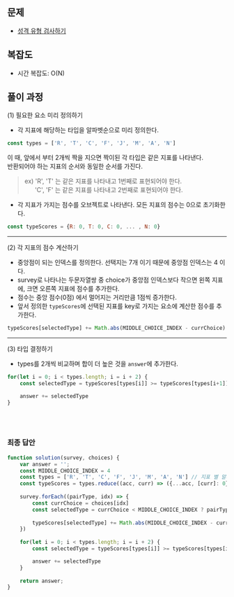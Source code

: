 ## 문제
- [성격 유형 검사하기](https://school.programmers.co.kr/learn/courses/30/lessons/118666)

## 복잡도
- 시간 복잡도: O(N)

## 풀이 과정
(1) 필요한 요소 미리 정의하기 

- 각 지표에 해당하는 타입을 알파벳순으로 미리 정의한다.

```js
const types = ['R', 'T', 'C', 'F', 'J', 'M', 'A', 'N']
````
이 때, 앞에서 부터 2개씩 짝을 지으면 짝이된 각 타입은 같은 지표를 나타낸다.
<br/>반환되어야 하는 지표의 순서와 동일한 순서를 가진다. 


> ex) 'R', 'T' 는 같은 지표를 나타내고 1번째로 표현되어야 한다. <br/>
&nbsp;&nbsp;&nbsp;&nbsp;&nbsp;&nbsp;'C', 'F' 는 같은 지표를 나타내고 2번째로 표현되어야 한다.


- 각 지표가 가지는 점수를 오브젝트로 나타낸다. 모든 지표의 점수는 0으로 초기화한다.
```js
const typeScores = {R: 0, T: 0, C: 0, ... , N: 0}
```

---

(2) 각 지표의 점수 계산하기 
- 중앙점이 되는 인덱스를 정의한다. 선택지는 7개 이기 때문에 중앙점 인덱스는 4 이다.
- survey로 나타나는 두문자열쌍 중 choice가 중앙점 인덱스보다 작으면 왼쪽 지표에, 크면 오른쪽 지표에 점수를 추가한다.
- 점수는 중앙 점수(0점) 에서 멀어지는 거리만큼 1점씩 증가한다.
- 앞서 정의한 `typeScores`에 선택된 지표를 key로 가지는 요소에 계산한 점수를 추가한다.
```js
typeScores[selectedType] += Math.abs(MIDDLE_CHOICE_INDEX - currChoice)
```
---
(3) 타입 결정하기
- types를 2개씩 비교하며 합이 더 높은 것을 `answer`에 추가한다.

```js
for(let i = 0; i < types.length; i = i + 2) {
    const selectedType = typeScores[types[i]] >= typeScores[types[i+1]] ? types[i] : types[i+1]

    answer += selectedType
}
```

<br/>
<br/>

### 최종 답안
```javascript
function solution(survey, choices) {
    var answer = '';
    const MIDDLE_CHOICE_INDEX = 4
    const types = ['R', 'T', 'C', 'F', 'J', 'M', 'A', 'N'] // 지표 별 알파벳 순으로 소팅된 상태
    const typeScores = types.reduce((acc, curr) => ({...acc, [curr]: 0}), {})
    
    survey.forEach((pairType, idx) => {
        const currChoice = choices[idx]
        const selectedType = currChoice < MIDDLE_CHOICE_INDEX ? pairType[0] : pairType[1]
        
        typeScores[selectedType] += Math.abs(MIDDLE_CHOICE_INDEX - currChoice)
    })
    
    for(let i = 0; i < types.length; i = i + 2) {
        const selectedType = typeScores[types[i]] >= typeScores[types[i+1]] ? types[i] : types[i+1]

        answer += selectedType
    }
    
    return answer;
}
```